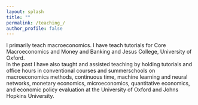 ```yaml
---
layout: splash
title: ""
permalink: /teaching_/
author_profile: false
---
```


I primarily teach macroeconomics. I have teach tutorials for Core Macroeconomics and Money and Banking and Jesus College, University of Oxford. 
<br />
In the past I have also taught and assisted teaching by holding tutorials and office hours in conventional courses and summerschools on macroeconomics methods, continuous time, machine learning and neural networks, monetary economics, microeconomics, quantitative economics, and economic policy evaluation at the University of Oxford and Johns Hopkins University. 
<br />
<br />
<br />
<br />
<br />
<br />
<br />
<br />
<br />
<br />
<br />
<br />
<br />
<br />
<br />
<br />
<br />
<br />
<br />
<br />
<br />
<br />
<br />
<br />
<br />
<br />
<br />
<br />
<br />
<br />
<br />
<br />


<!--
{% include base_path %}

{% for post in site.teaching reversed %}
  {% include archive-single.html %}
{% endfor %}
-->